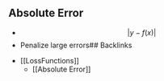 ## Absolute Error
- $$\lvert y-f(x)\rvert$$
- Penalize large errors## Backlinks
* [[LossFunctions]]
	* [[Absolute Error]]

